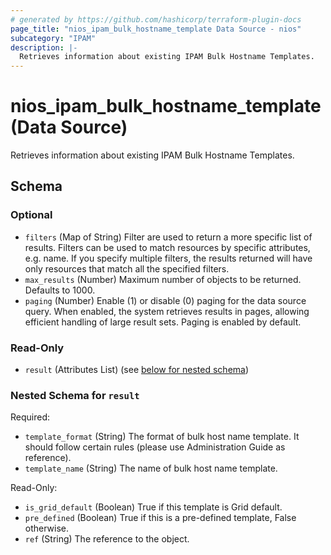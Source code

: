 ```yaml
---
# generated by https://github.com/hashicorp/terraform-plugin-docs
page_title: "nios_ipam_bulk_hostname_template Data Source - nios"
subcategory: "IPAM"
description: |-
  Retrieves information about existing IPAM Bulk Hostname Templates.
---
```


# nios_ipam_bulk_hostname_template (Data Source)

Retrieves information about existing IPAM Bulk Hostname Templates.



<!-- schema generated by tfplugindocs -->
## Schema

### Optional

- `filters` (Map of String) Filter are used to return a more specific list of results. Filters can be used to match resources by specific attributes, e.g. name. If you specify multiple filters, the results returned will have only resources that match all the specified filters.
- `max_results` (Number) Maximum number of objects to be returned. Defaults to 1000.
- `paging` (Number) Enable (1) or disable (0) paging for the data source query. When enabled, the system retrieves results in pages, allowing efficient handling of large result sets. Paging is enabled by default.

### Read-Only

- `result` (Attributes List) (see [below for nested schema](#nestedatt--result))

<a id="nestedatt--result"></a>
### Nested Schema for `result`

Required:

- `template_format` (String) The format of bulk host name template. It should follow certain rules (please use Administration Guide as reference).
- `template_name` (String) The name of bulk host name template.

Read-Only:

- `is_grid_default` (Boolean) True if this template is Grid default.
- `pre_defined` (Boolean) True if this is a pre-defined template, False otherwise.
- `ref` (String) The reference to the object.

